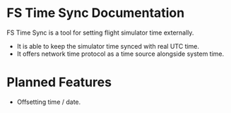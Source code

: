 # FS Time Sync Documentation

FS Time Sync is a tool for setting flight simulator time externally.

- It is able to keep the simulator time synced with real UTC time.
- It offers network time protocol as a time source alongside system time.

# Planned Features
- Offsetting time / date.